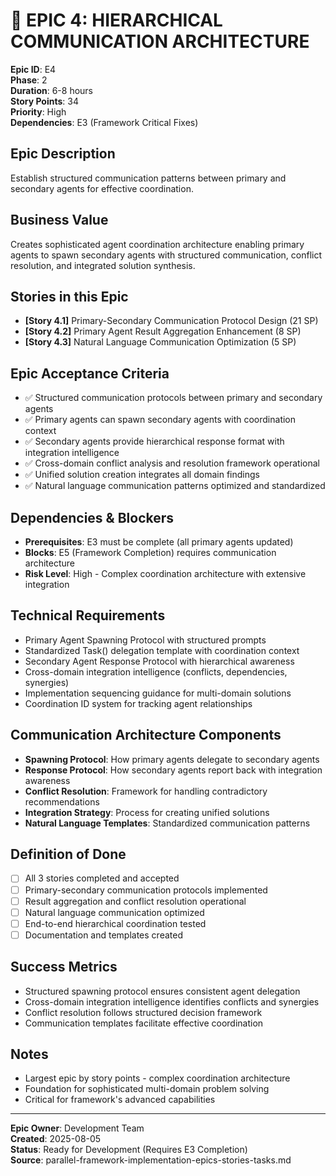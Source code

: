 # 🔗 **EPIC 4: HIERARCHICAL COMMUNICATION ARCHITECTURE**

**Epic ID**: E4  
**Phase**: 2  
**Duration**: 6-8 hours  
**Story Points**: 34  
**Priority**: High  
**Dependencies**: E3 (Framework Critical Fixes)  

## **Epic Description**
Establish structured communication patterns between primary and secondary agents for effective coordination.

## **Business Value**
Creates sophisticated agent coordination architecture enabling primary agents to spawn secondary agents with structured communication, conflict resolution, and integrated solution synthesis.

## **Stories in this Epic**
- **[Story 4.1]** Primary-Secondary Communication Protocol Design (21 SP)
- **[Story 4.2]** Primary Agent Result Aggregation Enhancement (8 SP)
- **[Story 4.3]** Natural Language Communication Optimization (5 SP)

## **Epic Acceptance Criteria**
- ✅ Structured communication protocols between primary and secondary agents
- ✅ Primary agents can spawn secondary agents with coordination context
- ✅ Secondary agents provide hierarchical response format with integration intelligence
- ✅ Cross-domain conflict analysis and resolution framework operational
- ✅ Unified solution creation integrates all domain findings
- ✅ Natural language communication patterns optimized and standardized

## **Dependencies & Blockers**
- **Prerequisites**: E3 must be complete (all primary agents updated)
- **Blocks**: E5 (Framework Completion) requires communication architecture
- **Risk Level**: High - Complex coordination architecture with extensive integration

## **Technical Requirements**
- Primary Agent Spawning Protocol with structured prompts
- Standardized Task() delegation template with coordination context
- Secondary Agent Response Protocol with hierarchical awareness
- Cross-domain integration intelligence (conflicts, dependencies, synergies)
- Implementation sequencing guidance for multi-domain solutions
- Coordination ID system for tracking agent relationships

## **Communication Architecture Components**
- **Spawning Protocol**: How primary agents delegate to secondary agents
- **Response Protocol**: How secondary agents report back with integration awareness
- **Conflict Resolution**: Framework for handling contradictory recommendations  
- **Integration Strategy**: Process for creating unified solutions
- **Natural Language Templates**: Standardized communication patterns

## **Definition of Done**
- [ ] All 3 stories completed and accepted
- [ ] Primary-secondary communication protocols implemented
- [ ] Result aggregation and conflict resolution operational
- [ ] Natural language communication optimized
- [ ] End-to-end hierarchical coordination tested
- [ ] Documentation and templates created

## **Success Metrics**
- Structured spawning protocol ensures consistent agent delegation
- Cross-domain integration intelligence identifies conflicts and synergies
- Conflict resolution follows structured decision framework
- Communication templates facilitate effective coordination

## **Notes**
- Largest epic by story points - complex coordination architecture
- Foundation for sophisticated multi-domain problem solving
- Critical for framework's advanced capabilities

---
**Epic Owner**: Development Team  
**Created**: 2025-08-05  
**Status**: Ready for Development (Requires E3 Completion)  
**Source**: parallel-framework-implementation-epics-stories-tasks.md